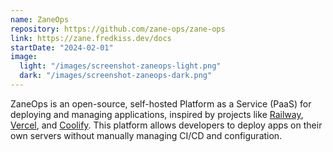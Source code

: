 ```yaml
---
name: ZaneOps
repository: https://github.com/zane-ops/zane-ops
link: https://zane.fredkiss.dev/docs
startDate: "2024-02-01"
image:
  light: "/images/screenshot-zaneops-light.png"
  dark: "/images/screenshot-zaneops-dark.png"
---
```



ZaneOps is an open-source, self-hosted Platform as a Service (PaaS) for deploying and managing applications, inspired by projects like [Railway](https://railway.app), [Vercel](https://vercel.com), and [Coolify](https://coolify.io). This platform allows developers to deploy apps on their own servers without manually managing CI/CD and configuration.